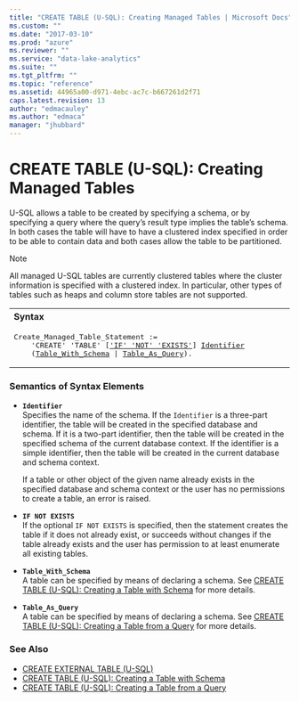 ```yaml
---
title: "CREATE TABLE (U-SQL): Creating Managed Tables | Microsoft Docs"
ms.custom: ""
ms.date: "2017-03-10"
ms.prod: "azure"
ms.reviewer: ""
ms.service: "data-lake-analytics"
ms.suite: ""
ms.tgt_pltfrm: ""
ms.topic: "reference"
ms.assetid: 44965a00-d971-4ebc-ac7c-b667261d2f71
caps.latest.revision: 13
author: "edmacauley"
ms.author: "edmaca"
manager: "jhubbard"
---
```

# CREATE TABLE (U-SQL): Creating Managed Tables
U-SQL allows a table to be created by specifying a schema, or by specifying a query where the query’s result type implies the table’s schema. In both cases the table will have to have a clustered index specified in order to be able to contain data and both cases allow the table to be partitioned.  
  
> [!NOTE]
> All managed U-SQL tables are currently clustered tables where the cluster information is specified with a clustered index. In particular, other types of tables such as heaps and column store tables are not supported.

<table><th align="left">Syntax</th><tr><td><pre>
Create_Managed_Table_Statement :=                                                                        
    'CREATE' 'TABLE' [<a href="#INE">'IF' 'NOT' 'EXISTS'</a>] <a href="#ident">Identifier</a>   
    (<a href="#tbl_w_sch">Table_With_Schema</a> | <a href="#tbl_as_qry">Table_As_Query</a>).
</pre></td></tr></table>
   
### Semantics of Syntax Elements    
-   <a name="ident"></a>**`Identifier`**   
    Specifies the name of the schema. If the `Identifier` is a three-part identifier, the table will be created in the specified database and schema. If it is a two-part identifier, then the table will be created in the specified schema of the current database context. If the identifier is a simple identifier, then the table will be created in the current database and schema context.  
      
    If a table or other object of the given name already exists in the specified database and schema context or the user has no permissions to create a table, an error is raised.  
  
-   <a name="INE"></a>**`IF NOT EXISTS`**   
    If the optional `IF NOT EXISTS` is specified, then the statement creates the table if it does not already exist, or succeeds without changes if the table already exists and the user has permission to at least enumerate all existing tables.  
  
-   <a name="tbl_w_sch"></a>**`Table_With_Schema`**  
    A table can be specified by means of declaring a schema. See [CREATE TABLE (U-SQL): Creating a Table with Schema](../u-sql/create-table-u-sql-creating-a-table-with-schema.md) for more details.  
  
-   <a name="tbl_as_qry"></a>**`Table_As_Query`**   
    A table can be specified by means of declaring a schema. See [CREATE TABLE (U-SQL): Creating a Table from a Query](../u-sql/create-table-u-sql-creating-a-table-from-a-query.md) for more details.   
  
### See Also    
* [CREATE EXTERNAL TABLE (U-SQL)](../u-sql/create-external-table-u-sql.md)
* [CREATE TABLE (U-SQL): Creating a Table with Schema](../u-sql/create-table-u-sql-creating-a-table-with-schema.md)
* [CREATE TABLE (U-SQL): Creating a Table from a Query](../u-sql/create-table-u-sql-creating-a-table-from-a-query.md)




